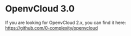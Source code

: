 # OpenvCloud 3.0

If you are looking for OpenvCloud 2.x, you can find it here: https://github.com/0-complexity/openvcloud